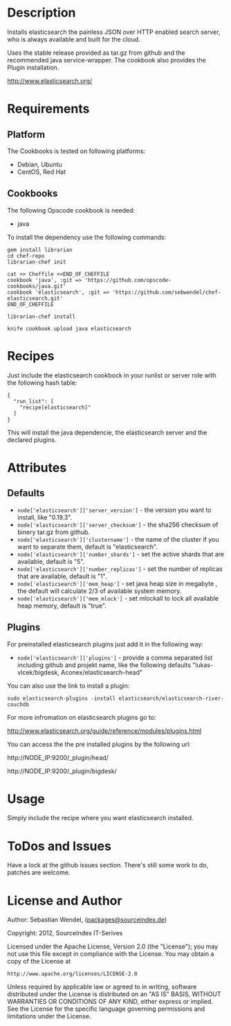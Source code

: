 # Description #
Installs elasticsearch the painless JSON over HTTP enabled search server, who is always available and built for the cloud.

Uses the stable release provided as tar.gz from github and the recommended java service-wrapper. The cookbook also provides the Plugin installation.

http://www.elasticsearch.org/

# Requirements #

## Platform ##
The Cookbooks is tested on following platforms:
* Debian, Ubuntu
* CentOS, Red Hat

## Cookbooks ##
The following Opscode cookbook is needed:
* java

To install the dependency use the following commands:

    gem install librarian                                                                                                   
    cd chef-repo
    librarian-chef init

    cat >> Cheffile <<END_OF_CHEFFILE
    cookbook 'java', :git => 'https://github.com/opscode-cookbooks/java.git'
    cookbook 'elasticsearch', :git => 'https://github.com/sebwendel/chef-elasticsearch.git'
    END_OF_CHEFFILE

    librarian-chef install

    knife cookbook upload java elasticsearch

# Recipes #
Just include the elasticsearch cookbock in your runlist or server role with the following hash table:

    {
      "run_list": [
        "recipe[elasticsearch]"
      ]
    }

This will install the java dependencie, the elasticsearch server and the declared plugins.

# Attributes #
## Defaults ##
* `node['elasticsearch']['server_version']` - the version you want to install, like "0.19.3".
* `node['elasticsearch']['server_checksum']` - the sha256 checksum of binery tar.gz from github.
* `node['elasticsearch']['clustername']` - the name of the cluster if you want to separate them, default is "elasticsearch".
* `node['elasticsearch']['number_shards']` - set the active shards that are available, default is "5".
* `node['elasticsearch']['number_replicas']` - set the number of replicas that are available, default is "1".
* `node['elasticsearch']['mem_heap']` - set java heap size in megabyte , the default will calculate 2/3 of available system memory.
* `node['elasticsearch']['mem_mlock']` - set mlockall to lock all available heap memory, default is "true".

## Plugins  ##
For preinstalled elasticsearch plugins just add it in the following way:

* `node['elasticsearch']['plugins']` - provide a comma separated list including github and projekt name, like the following defaults "lukas-vlcek/bigdesk, Aconex/elasticsearch-head"

You can also use the link to install a plugin:

    sudo elasticsearch-plugins -install elasticsearch/elasticsearch-river-couchdb

For more infromation on elasticsearch plugins go to:

http://www.elasticsearch.org/guide/reference/modules/plugins.html

You can access the the pre installed plugins by the following url:

http://NODE_IP:9200/_plugin/head/

http://NODE_IP:9200/_plugin/bigdesk/

# Usage #
Simply include the recipe where you want elasticsearch installed.

# ToDos and Issues #
Have a lock at the github issues section. There's still some work to do, patches are welcome.

# License and Author #

Author: Sebastian Wendel, (<packages@sourceindex.de>)

Copyright: 2012, SourceIndex IT-Serives

Licensed under the Apache License, Version 2.0 (the "License");
you may not use this file except in compliance with the License.
You may obtain a copy of the License at

    http://www.apache.org/licenses/LICENSE-2.0

Unless required by applicable law or agreed to in writing, software
distributed under the License is distributed on an "AS IS" BASIS,
WITHOUT WARRANTIES OR CONDITIONS OF ANY KIND, either express or implied.
See the License for the specific language governing permissions and
limitations under the License.
